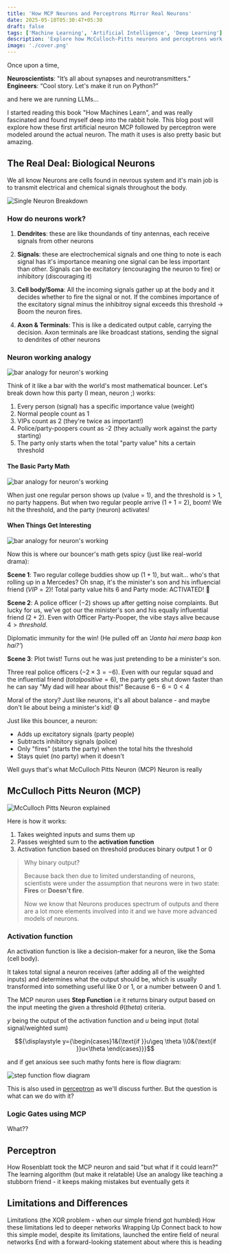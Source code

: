```yaml
---
title: 'How MCP Neurons and Perceptrons Mirror Real Neurons'
date: 2025-05-10T05:30:47+05:30
draft: false
tags: ['Machine Learning', 'Artificial Intelligence', 'Deep Learning']
description: 'Explore how McCulloch-Pitts neurons and perceptrons work, and see how they compare to real neurons in the brain'
image: './cover.png'
---
```


Once upon a time,

**Neuroscientists**: "It’s all about synapses and neurotransmitters.”<br />
**Engineers**: “Cool story. Let's make it run on Python?”

and here we are running LLMs...

I started reading this book "How Machines Learn", and was really fascinated and found myself deep into the rabbit hole. This blog post will explore how these first artificial neuron MCP followed by perceptron were modeled around the actual neuron. The math it uses is also pretty basic but amazing.

## The Real Deal: Biological Neurons

We all know Neurons are cells found in nevrous system and it's main job is to transmit electrical and chemical signals throughout the body.

![Single Neuron Breakdown](./single-neuron-breakdown.png)

### How do neurons work?

1. **Dendrites**: these are like thoundands of tiny antennas, each receive signals from other neurons

2. **Signals**: these are electrochemical signals and one thing to note is each signal has it's importance meaning one signal can be less important than other. Signals can be excitatory (encouraging the neuron to fire) or inhibitory (discouraging it)

3. **Cell body/Soma**: All the incoming signals gather up at the body and it decides whether to fire the signal or not. If the combines importance of the excitatory signal minus the inhibitroy signal exceeds this threshold -> Boom the neuron fires.

4. **Axon & Terminals**: This is like a dedicated output cable, carrying the decision. Axon terminals are like broadcast stations, sending the signal to dendrites of other neurons

### Neuron working analogy

![bar analogy for neuron's working](./bar-analogy.png)

Think of it like a bar with the world's most mathematical bouncer. Let's break down how this party (I mean, neuron ;) works:

1. Every person (signal) has a specific importance value (weight)
2. Normal people count as 1
3. VIPs count as 2 (they're twice as important!)
4. Police/party-poopers count as -2 (they actually work against the party starting)
5. The party only starts when the total "party value" hits a certain threshold

#### **The Basic Party Math**

![bar analogy for neuron's working](./bar-analogy-1.png)

When just one regular person shows up (value = 1), and the threshold is > 1, no party happens. But when two regular people arrive (1 + 1 = 2), boom! We hit the threshold, and the party (neuron) activates!

#### **When Things Get Interesting**

![bar analogy for neuron's working](./bar-analogy-2.png)

Now this is where our bouncer's math gets spicy (just like real-world drama):

**Scene 1**: Two regular college buddies show up $(1 + 1)$, but wait... who's that rolling up in a Mercedes? Oh snap, it's the minister's son and his influencial friend $(VIP = 2)$! Total party value hits $6$ and Party mode: ACTIVATED! 🎉

**Scene 2**: A police officer $(-2)$ shows up after getting noise complaints. But lucky for us, we've got our the minister's son and his equally influential friend $(2 + 2)$.
Even with Officer Party-Pooper, the vibe stays alive because $4 > threshold$.

Diplomatic immunity for the win! (He pulled off an _'Janta hai mera baap kon hai?'_)

**Scene 3**: Plot twist! Turns out he was just pretending to be a minister's son.

Three real police officers $(-2 × 3 = -6)$. Even with our regular squad and the influential friend $(total positive = 6)$, the party gets shut down faster than he can say "My dad will hear about this!" Because $6 - 6 = 0 < 4$

Moral of the story? Just like neurons, it's all about balance - and maybe don't lie about being a minister's kid! 😅

Just like this bouncer, a neuron:

- Adds up excitatory signals (party people)
- Subtracts inhibitory signals (police)
- Only "fires" (starts the party) when the total hits the threshold
- Stays quiet (no party) when it doesn't

Well guys that's what McCulloch Pitts Neuron (MCP) Neuron is really

## McCulloch Pitts Neuron (MCP)

![McCulloch Pitts Neuron explained](./mcp-breakdown.png)

Here is how it works:

1. Takes weighted inputs and sums them up
2. Passes weighted sum to the **activation function**
3. Activation function based on threshold produces binary output $1$ or $0$

> Why binary output?
>
> Because back then due to limited understanding of neurons, scientists were under the assumption that neurons were in two state: **Fires** or **Doesn't fire**.
>
> Now we know that Neurons produces spectrum of outputs and there are a lot more elements involved into it and we have more advanced models of neurons.

### Activation function

An activation function is like a decision-maker for a neuron, like the Soma (cell body).

It takes total signal a neuron receives (after adding all of the weighted inputs) and determines what the output should be, which is usually transformed into something useful like 0 or 1, or a number between 0 and 1.

The MCP neuron uses **Step Function** i.e it returns binary output based on the input meeting the given a threshold $θ(theta)$ criteria.

$y$ being the output of the activation function and $u$ being input (total signal/weighted sum)

```math
{\displaystyle y={\begin{cases}1&{\text{if }}u\geq \theta \\0&{\text{if }}u<\theta \end{cases}}}
```

and if get anxious see such mathy fonts here is flow diagram:

![step function flow diagram](./step-function-diagram.png)

This is also used in [perceptron](#perceptron) as we'll discuss further. But the question is what can we do with it?

### Logic Gates using MCP

What??

## Perceptron

How Rosenblatt took the MCP neuron and said "but what if it could learn?"
The learning algorithm (but make it relatable)
Use an analogy like teaching a stubborn friend - it keeps making mistakes but eventually gets it

## Limitations and Differences

Limitations (the XOR problem - when our simple friend got humbled)
How these limitations led to deeper networks
Wrapping Up
Connect back to how this simple model, despite its limitations, launched the entire field of neural networks
End with a forward-looking statement about where this is heading
